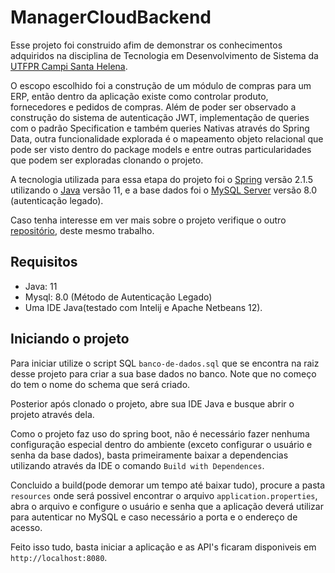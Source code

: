 # ManagerCloudBackend

Esse projeto foi construido afim de demonstrar os conhecimentos adquiridos na disciplina de Tecnologia em Desenvolvimento de Sistema da [UTFPR Campi Santa Helena](https://www.utfpr.edu.br/campus/santahelena).

O escopo escolhido foi a construção de um módulo de compras para um ERP, então dentro da aplicação existe como controlar produto, fornecedores e pedidos de compras. Além de poder ser observado a construção do sistema de autenticação JWT, implementação de queries com o padrão Specification e também queries Nativas através do Spring Data, outra funcionalidade explorada é o mapeamento objeto relacional que pode ser visto dentro do package models e entre outras particularidades que podem ser exploradas clonando o projeto.

A tecnologia utilizada para essa etapa do projeto foi o [Spring](https://spring.io/) versão 2.1.5 utilizando o [Java](https://www.oracle.com/br/java/technologies/javase-jdk11-downloads.html) versão 11, e a base dados foi o [MySQL Server](https://dev.mysql.com/downloads/mysql/) versão 8.0 (autenticação legado).

Caso tenha interesse em ver mais sobre o projeto verifique o outro [repositório](https://github.com/torrhenStark666/managerCloud-Front), deste mesmo trabalho.

## Requisitos

- Java: 11
- Mysql: 8.0 (Método de Autenticação Legado)
- Uma IDE Java(testado com Intelij e Apache Netbeans 12).

## Iniciando o projeto

Para iniciar utilize o script SQL `banco-de-dados.sql` que se encontra na raiz desse projeto para criar a sua base dados no banco. Note que no começo do tem o nome do schema que será criado.

Posterior após clonado o projeto, abre sua IDE Java e busque abrir o projeto através dela.

Como o projeto faz uso do spring boot, não é necessário fazer nenhuma configuração especial dentro do ambiente (exceto configurar o usuário e senha da base dados), basta primeiramente baixar a dependencias utilizando através da IDE o comando `Build with Dependences`.

Concluido a build(pode demorar um tempo até baixar tudo), procure a pasta `resources` onde será possivel encontrar o arquivo `application.properties`, abra o arquivo e configure o usuário e senha que a aplicação deverá utilizar para autenticar no MySQL e caso necessário a porta e o endereço de acesso.

Feito isso tudo, basta iniciar a aplicação e as API's ficaram disponiveis em `http://localhost:8080`.



